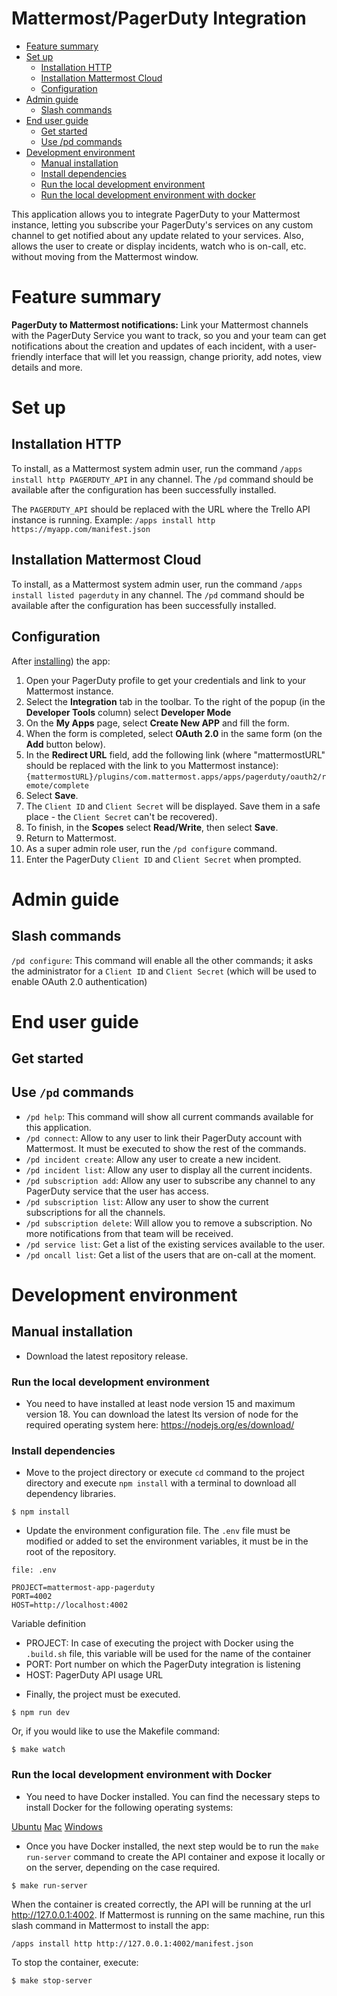 # Mattermost/PagerDuty Integration

* [Feature summary](#feature-summary)
* [Set up](#setting-up)
    * [Installation HTTP](#installation-http)
    * [Installation Mattermost Cloud](#installation-mattermost-cloud)
    * [Configuration](#configuration)
* [Admin guide](#admin-guide)
    * [Slash commands](#slash-commands)
* [End user guide](#end-user-guide)
    * [Get started](#get-started)
    * [Use /pd commands](#use-pd-commands)
* [Development environment](#development-environment)
    * [Manual installation](#manual-installation)
    * [Install dependencies](#install-dependencies)
    * [Run the local development environment](#run-the-local-development-environment)
    * [Run the local development environment with docker](#run-the-local-development-environment-with-docker)

This application allows you to integrate PagerDuty to your Mattermost instance, letting you subscribe your PagerDuty's services on any custom channel to get notified about any update related to your services. Also, allows the user to create or display incidents, watch who is on-call, etc. without moving from the Mattermost window.

# Feature summary

**PagerDuty to Mattermost notifications:** Link your Mattermost channels with the PagerDuty Service you want to track, so you and your team can get notifications about the creation and updates of each incident, with a user-friendly interface that will let you reassign, change priority, add notes, view details and more.

# Set up


## Installation HTTP

To install, as a Mattermost system admin user, run the command ``/apps install http PAGERDUTY_API`` in any channel. The ``/pd`` command should be available after the configuration has been successfully installed.

The ``PAGERDUTY_API`` should be replaced with the URL where the Trello API instance is running. Example: ``/apps install http https://myapp.com/manifest.json``

## Installation Mattermost Cloud

To install, as a Mattermost system admin user, run the command ``/apps install listed pagerduty`` in any channel. The ``/pd`` command should be available after the configuration has been successfully installed.


## Configuration

After [installing](#installation)) the app:
1. Open your PagerDuty profile to get your credentials and link to your Mattermost instance. 
2. Select the **Integration** tab in the toolbar. To the right of the popup (in the **Developer Tools** column) select **Developer Mode**
3. On the **My Apps** page, select **Create New APP** and fill the form. 
4. When the form is completed, select **OAuth 2.0** in the same form (on the **Add** button below). 
5. In the **Redirect URL** field, add the following link (where "mattermostURL" should be replaced with the link to you Mattermost instance):
``{mattermostURL}/plugins/com.mattermost.apps/apps/pagerduty/oauth2/remote/complete``
6. Select **Save**.
7. The ``Client ID`` and ``Client Secret`` will be displayed. Save them in a safe place - the ``Client Secret`` can't be recovered). 
8. To finish, in the **Scopes** select **Read/Write**, then select **Save**.
9. Return to Mattermost. 
10. As a super admin role user, run the ``/pd configure`` command.
11. Enter the PagerDuty ``Client ID`` and ``Client Secret`` when prompted.

# Admin guide

## Slash commands

``/pd configure``: This command will enable all the other commands; it asks the administrator for a ``Client ID`` and ``Client Secret`` (which will be used to enable OAuth 2.0 authentication)

# End user guide

## Get started

## Use ``/pd`` commands
- ``/pd help``: This command will show all current commands available for this application.
- ``/pd connect``: Allow to any user to link their PagerDuty account with Mattermost. It must be executed to show the rest of the commands.
- ``/pd incident create``: Allow any user to create a new incident.
- ``/pd incident list``: Allow any user to display all the current incidents.
- ``/pd subscription add``: Allow any user to subscribe any channel to any PagerDuty service that the user has access.
- ``/pd subscription list``: Allow any user to show the current subscriptions for all the channels.
- ``/pd subscription delete``: Will allow you to remove a subscription. No more notifications from that team will be received.
- ``/pd service list``: Get a list of the existing services available to the user.
- ``/pd oncall list``: Get a list of the users that are on-call at the moment.

# Development environment

## Manual installation

*  Download the latest repository release.

### Run the local development environment

* You need to have installed at least node version 15 and maximum version 18. You can download the latest lts version of node for the required operating system here: https://nodejs.org/es/download/

### Install dependencies
* Move to the project directory or execute ``cd`` command to the project directory and execute ``npm install`` with a terminal to download all dependency libraries.

```
$ npm install
```

*  Update the environment configuration file. The ``.env`` file must be modified or added to set the environment variables, it must be in the root of the repository.

```
file: .env

PROJECT=mattermost-app-pagerduty
PORT=4002
HOST=http://localhost:4002
```

Variable definition

- PROJECT: In case of executing the project with Docker using the ``.build.sh`` file, this variable will be used for the name of the container
- PORT: Port number on which the PagerDuty integration is listening
- HOST: PagerDuty API usage URL

* Finally, the project must be executed.

```
$ npm run dev
```

Or, if you would like to use the Makefile command:

```
$ make watch
```

### Run the local development environment with Docker

* You need to have Docker installed. You can find the necessary steps to install Docker for the following operating systems:

[Ubuntu](https://docs.docker.com/engine/install/ubuntu/)
[Mac](https://docs.docker.com/desktop/mac/install/)
[Windows](https://docs.docker.com/desktop/windows/install/)

* Once you have Docker installed, the next step would be to run the ``make run-server`` command to create the API container and expose it locally or on the server, depending on the case required.

```
$ make run-server
```

When the container is created correctly, the API will be running at the url http://127.0.0.1:4002. If Mattermost is running on the same machine, run this slash command in Mattermost to install the app:

```
/apps install http http://127.0.0.1:4002/manifest.json
```

To stop the container, execute:

```
$ make stop-server
```
